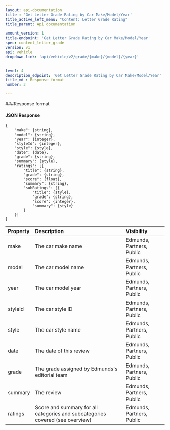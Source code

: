 ```yaml
---
layout: api-documentation
title : 'Get Letter Grade Rating by Car Make/Model/Year'
title_active_left_menu: "Content: Letter Grade Rating"
title_parent: Api documentation

amount_version: 1
title-endpoint: 'Get Letter Grade Rating by Car Make/Model/Year'
spec: content_letter_grade
version: v1
api: vehicle
dropdown-link: 'api/vehicle/v2/grade/{make}/{model}/{year}'


level: 4
description_edpoint: 'Get Letter Grade Rating by Car Make/Model/Year'
title_md : Response format
number: 3

---
```


###Response format

#### JSON Response

	{
	    "make": {string},
	    "model": {string},
	    "year": {integer},
	    "styleId": {integer},
	    "style": {style},
	    "date": {date},
	    "grade": {string},
	    "summary": {style},
	    "ratings": [{
	        "title": {string},
	        "grade": {string},
	        "score": {float},
	        "summary": {string},
	        "subRatings": [{
	            "title": {style},
	            "grade": {string},
	            "score": {integer},
	            "summary": {style}
	        }
	    }]
	}

| Property      				| Description                         					| Visibility                |
|:------------------------------|:------------------------------------------------------|:------------------------- |
| make		    				| The car make name										| Edmunds, Partners, Public |
| model							| The car model name									| Edmunds, Partners, Public |
| year	  						| The car model year 									| Edmunds, Partners, Public |
| styleId		    			| The car style ID										| Edmunds, Partners, Public |
| style 						| The car style name									| Edmunds, Partners, Public |
| date			    			| The date of this review								| Edmunds, Partners, Public |
| grade			    			| The grade assigned by Edmunds's editorial team		| Edmunds, Partners, Public |
| summary					    | The review											| Edmunds, Partners, Public |
| ratings						| Score and summary for all categories and subcategories covered (see overview)	| Edmunds, Partners, Public |


